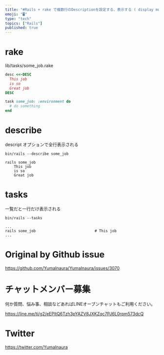 ```yaml
---
title: "#Rails + rake で複数行のDescriptionを設定する、表示する ( display multiple lines desc"
emoji: "🖥"
type: "tech"
topics: ["Rails"]
published: true
---
```


# rake 

lib/tasks/some_job.rake

```rb
desc <<~DESC
  This job
  is so
  Great job
DESC

task some_job: :environment do
  # do something
end
```

# describe

descript オプションで全行表示される

```
bin/rails --describe some_job

rails some_job
    This job
    is so
    Great job
```

# tasks

一覧だと一行だけ表示される

```
bin/rails --tasks

...
rails some_job                           # This job
...
```

# Original by Github issue

https://github.com/YumaInaura/YumaInaura/issues/3070








<!-- Update From Qiita API -->

# チャットメンバー募集


何か質問、悩み事、相談などあればLINEオープンチャットもご利用ください。

https://line.me/ti/g2/eEPltQ6Tzh3pYAZV8JXKZqc7PJ6L0rpm573dcQ





# Twitter


https://twitter.com/YumaInaura


<!-- Update From Qiita API -->


